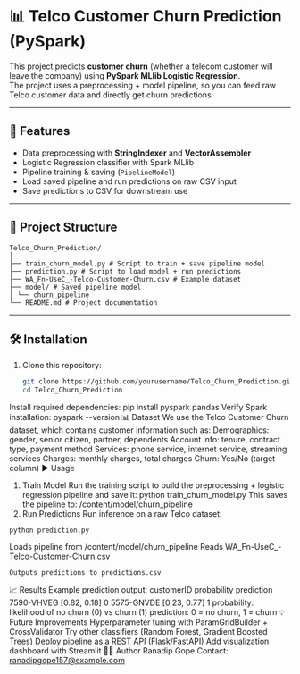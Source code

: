 # 📊 Telco Customer Churn Prediction (PySpark)

This project predicts **customer churn** (whether a telecom customer will leave the company) using **PySpark MLlib Logistic Regression**.  
The project uses a preprocessing + model pipeline, so you can feed raw Telco customer data and directly get churn predictions.

---

## 🚀 Features
- Data preprocessing with **StringIndexer** and **VectorAssembler**
- Logistic Regression classifier with Spark MLlib
- Pipeline training & saving (`PipelineModel`)
- Load saved pipeline and run predictions on raw CSV input
- Save predictions to CSV for downstream use

---

## 📂 Project Structure
```plaintext
Telco_Churn_Prediction/
│
├── train_churn_model.py # Script to train + save pipeline model
├── prediction.py # Script to load model + run predictions
├── WA_Fn-UseC_-Telco-Customer-Churn.csv # Example dataset
├── model/ # Saved pipeline model
│ └── churn_pipeline
└── README.md # Project documentation
```
---

## 🛠 Installation

1. Clone this repository:
   ```bash
   git clone https://github.com/yourusername/Telco_Churn_Prediction.git
   cd Telco_Churn_Prediction
Install required dependencies:
pip install pyspark pandas
Verify Spark installation:
pyspark --version
📊 Dataset
We use the Telco Customer Churn dataset, which contains customer information such as:
Demographics: gender, senior citizen, partner, dependents
Account info: tenure, contract type, payment method
Services: phone service, internet service, streaming services
Charges: monthly charges, total charges
Churn: Yes/No (target column)
▶️ Usage
1. Train Model
Run the training script to build the preprocessing + logistic regression pipeline and save it:
python train_churn_model.py
This saves the pipeline to:
/content/model/churn_pipeline
2. Run Predictions
Run inference on a raw Telco dataset:
```
python prediction.py
```
Loads pipeline from /content/model/churn_pipeline
Reads WA_Fn-UseC_-Telco-Customer-Churn.csv
```
Outputs predictions to predictions.csv
```
📈 Results
Example prediction output:
customerID	probability	prediction
7590-VHVEG	[0.82, 0.18]	0
5575-GNVDE	[0.23, 0.77]	1
probability: likelihood of no churn (0) vs churn (1)
prediction: 0 = no churn, 1 = churn
💡 Future Improvements
Hyperparameter tuning with ParamGridBuilder + CrossValidator
Try other classifiers (Random Forest, Gradient Boosted Trees)
Deploy pipeline as a REST API (Flask/FastAPI)
Add visualization dashboard with Streamlit
👨‍💻 Author
Ranadip Gope
Contact: ranadipgope157@example.com
